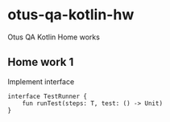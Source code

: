 # otus-qa-kotlin-hw
Otus QA Kotlin Home works

## Home work 1

Implement interface

    interface TestRunner { 
        fun runTest(steps: T, test: () -> Unit) 
    }